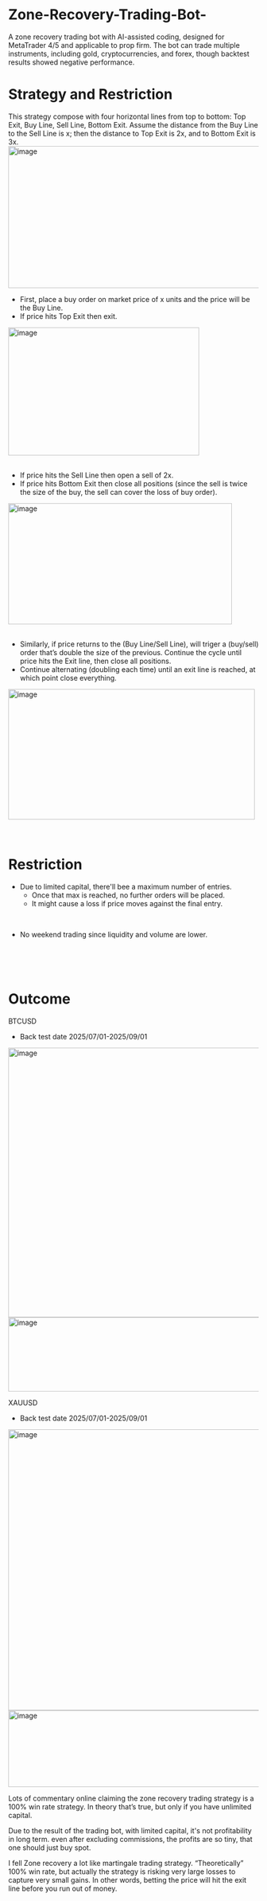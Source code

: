 # Zone-Recovery-Trading-Bot-
A zone recovery trading bot with AI-assisted coding, designed for MetaTrader 4/5 and applicable to prop firm. The bot can trade multiple instruments, including gold, cryptocurrencies, and forex, though backtest results showed negative performance.

# Strategy and Restriction
This strategy compose with four horizontal lines from top to bottom: Top Exit, Buy Line, Sell Line, Bottom Exit.
Assume the distance from the Buy Line to the Sell Line is x; then the distance to Top Exit is 2x, and to Bottom Exit is 3x.
<img width="613" height="285" alt="image" src="https://github.com/user-attachments/assets/8448bb91-7ee7-429a-93e2-342578966470" />




- First, place a buy order on market price of x units and the price will be the Buy Line.
- If price hits Top Exit then exit.
<img width="384" height="257" alt="image" src="https://github.com/user-attachments/assets/dff4ae18-c0ad-4dfd-8457-b897f6b3db46" />
<br/>
<br/>
  
- If price hits the Sell Line then open a sell of 2x.
- If price hits Bottom Exit then close all positions (since the sell is twice the size of the buy, the sell can cover the loss of buy order).
<img width="450" height="243" alt="image" src="https://github.com/user-attachments/assets/5e28b0fd-ef77-4199-935a-84da202f0f00" />
<br/>
<br/>

- Similarly, if price returns to the (Buy Line/Sell Line), will triger a (buy/sell) order that’s double the size of the previous. Continue the cycle until price hits the Exit line, then close all positions.  
- Continue alternating (doubling each time) until an exit line is reached, at which point close everything.  

<img width="496" height="262" alt="image" src="https://github.com/user-attachments/assets/6fdfc54a-1cf4-42ad-acd2-1fa4fc8d5d20" />
<br/>
<br/>
<br/>

# Restriction
- Due to limited capital, there'll bee a maximum number of entries.
    - Once that max is reached, no further orders will be placed.
    - It might cause a loss if price moves against the final entry.
<br/>

- No weekend trading since liquidity and volume are lower.
<br/>
<br/>
<br/>

# Outcome

BTCUSD
- Back test date 2025/07/01-2025/09/01
<img width="643" height="541" alt="image" src="https://github.com/user-attachments/assets/041cd753-c3ff-4837-b83a-34dec44a05dc" />
<img width="630" height="149" alt="image" src="https://github.com/user-attachments/assets/4b6b8978-fffe-441c-9ece-dbd0d230fa90" />

<br/>


XAUUSD
- Back test date 2025/07/01-2025/09/01
<img width="636" height="564" alt="image" src="https://github.com/user-attachments/assets/0fda5e66-dabd-4fd2-a066-06757c009bf5" />
<img width="628" height="154" alt="image" src="https://github.com/user-attachments/assets/113230a4-000d-4b51-ad5f-3b79ad23a711" />
<br/>


Lots of commentary online claiming the zone recovery trading strategy is a 100% win rate strategy. 
In theory that’s true, but only if you have unlimited capital. 

Due to the result of the trading bot, with limited capital, it's not profitability in long term. even after excluding commissions, the profits are so tiny, that one should just buy spot.

I fell Zone recovery a lot like martingale trading strategy. “Theoretically” 100% win rate, but actually the strategy is risking very large losses to capture very small gains. In other words, betting the price will hit the exit line before you run out of money.








